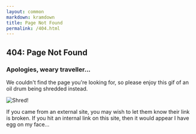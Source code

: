 ```yaml
---
layout: common
markdown: kramdown
title: Page Not Found
permalink: /404.html
---
```


## 404: Page Not Found

### Apologies, weary traveller...

We couldn't find the page you're looking for, so please enjoy this gif of an oil drum being shredded instead.

![Shred!](http://i.giphy.com/WCSLyg4GIMO0U.gif)

If you came from an external site, you may wish to let them know their link is broken. If you hit an internal link on this site, then it would appear I have egg on my face...
